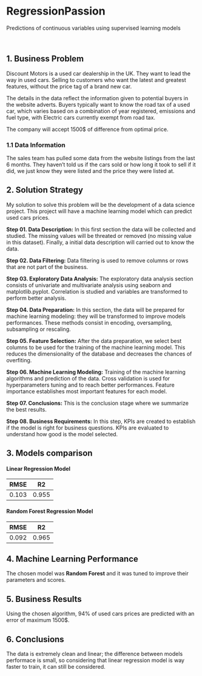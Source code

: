 # RegressionPassion
Predictions of continuous variables using supervised learning models 

<br>

## 1. Business Problem
Discount Motors is a used car dealership in the UK. They want to lead the way in used cars.
Selling to customers who want the latest and greatest features, without the price tag of a brand new car.

The details in the data reflect the information given to potential buyers in the website adverts.
Buyers typically want to know the road tax of a used car, which varies based on a combination of year registered, emissions and fuel type, with Electric cars currently exempt from road tax.

The company will accept 1500$ of difference from optimal price. 

### 1.1 Data Information
The sales team has pulled some data from the website listings from the last 6 months. They haven’t told us if the cars sold or how long it took to sell if it did, we just know they were listed and the price they were listed at.

## 2. Solution Strategy

My solution to solve this problem will be the development of a data science project. This project will have a machine learning model which can predict used cars prices.

**Step 01. Data Description:** In this first section the data will be collected and studied. The missing values will be threated or removed (no missing value in this dataset). Finally, a initial data description will carried out to know the data. 

**Step 02. Data Filtering:** Data filtering is used to remove columns or rows that are not part of the business.

**Step 03. Exploratory Data Analysis:** The exploratory data analysis section consists of univariate and multivariate analysis using seaborn and matplotlib.pyplot. Correlation is studied and variables are transformed to perform better analysis. 

**Step 04. Data Preparation:** In this section, the data will be prepared for machine learning modeling: they will be transformed to improve models performances. These methods consist in encoding, oversampling, subsampling or rescaling.

**Step 05. Feature Selection:** After the data preparation, we select best columns to be used for the training of the machine learning model. This reduces the dimensionality of the database and decreases the chances of overfiting.

**Step 06. Machine Learning Modeling:** Training of the machine learning algorithms and prediction of the data. Cross validation is used for hyperparameters tuning and to reach better performances. Feature importance establishes most important features for each model. 

**Step 07. Conclusions:** This is the conclusion stage where we summarize the best results.  

**Step 08. Business Requirements:** In this step, KPIs are created to establish if the model is right for business questions. KPIs are evaluated to understand how good is the model selected. 

## 3. Models comparison

#### Linear Regression Model

|  RMSE |   R2  |
|:-----:|:-----:|
| 0.103 | 0.955 | 


#### Random Forest Regression Model

|  RMSE |   R2  |
|:-----:|:-----:|
|  0.092| 0.965 |


## 4. Machine Learning Performance

The chosen model was **Random Forest** and it was tuned to improve their parameters and scores.

## 5. Business Results

Using the chosen algorithm, 94% of used cars prices are predicted with an error of maximum 1500$. 

## 6. Conclusions

The data is extremely clean and linear; the difference between models performace is small, so considering that linear regression model is way faster to train, it can still be considered.  
